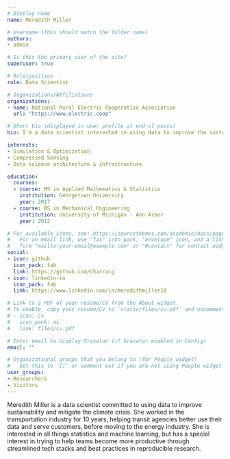 ```yaml
---
# Display name
name: Meredith Miller

# Username (this should match the folder name)
authors:
- admin

# Is this the primary user of the site?
superuser: true

# Role/position
role: Data Scientist

# Organizations/Affiliations
organizations:
- name: National Rural Electric Cooperative Association
  url: "https://www.electric.coop"

# Short bio (displayed in user profile at end of posts)
bio: I'm a data scientist interested in using data to improve the sustainability of our communities and infrastructure.

interests:
- Simulation & Optimization
- Compressed Sensing
- Data science architecture & infrastructure

education:
  courses:
  - course: MS in Applied Mathematics & Statistics
    institution: Georgetown University
    year: 2017
  - course: BS in Mechanical Engineering
    institution: University of Michigan - Ann Arbor
    year: 2012

# For available icons, see: https://sourcethemes.com/academic/docs/page-builder/#icons
#   For an email link, use "fas" icon pack, "envelope" icon, and a link in the
#   form "mailto:your-email@example.com" or "#contact" for contact widget.
social:
- icon: github
  icon_pack: fab
  link: https://github.com/charraig
- icon: linkedin-in
  icon_pack: fab
  link: https://www.linkedin.com/in/meredithmiller10

# Link to a PDF of your resume/CV from the About widget.
# To enable, copy your resume/CV to `static/files/cv.pdf` and uncomment the lines below.
# - icon: cv
#   icon_pack: ai
#   link: files/cv.pdf

# Enter email to display Gravatar (if Gravatar enabled in Config)
email: ""

# Organizational groups that you belong to (for People widget)
#   Set this to `[]` or comment out if you are not using People widget.
user_groups:
- Researchers
- Visitors
---
```

Meredith Miller is a data scientist committed to using data to improve sustainability and mitigate the climate crisis. She worked in the transportation industry for 10 years, helping transit agencies better use their data and serve customers, before moving to the energy industry. She is interested in all things statistics and machine learning, but has a special interest in trying to help teams become more productive through streamlined tech stacks and best practices in reproducible research.
